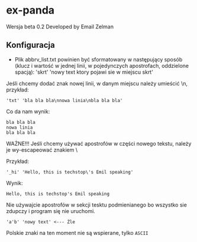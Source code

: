 # ex-panda
Wersja beta 0.2
Developed by Email Zelman

## Konfiguracja

- Plik abbrv_list.txt powinien być sformatowany w następujący sposób (klucz i wartość w jednej linii, w pojedynczych apostrofach, oddzielone 
spacją):
'skrt' 'nowy text ktory pojawi sie w miejscu skrt'


Jeśli chcemy dodać znak nowej linii, w danym miejscu należy umieścić \n, przykład:

    'txt' 'bla bla bla\nnowa linia\nbla bla bla'

Co da nam wynik:
    
    bla bla bla
    nowa linia
    bla bla bla


WAŻNE!!! Jeśli chcemy używać apostrofów w części nowego tekstu, należy je wy-escapeować znakiem \

Przykład:
   
    '_hi' 'Hello, this is techstop\'s Emil speaking'

Wynik:

    Hello, this is techstop's Emil speaking

Nie używajcie apostrofów w sekcji tesktu podmienianego bo wszystko sie zdupczy i program się nie uruchomi.

    'a'b' 'nowy text' <--- Źle

Polskie znaki na ten moment nie są wspierane, tylko `ASCII`
